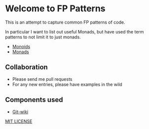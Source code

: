 # Welcome to FP Patterns

This is an attempt to capture common FP patterns of code.

In particular I want to list out useful Monads, but have used the term patterns to not limit it to just monads.

- [Monoids](wiki/monoids.md)
- [Monads](wiki/monads.md)

## Collaboration

- Please send me pull requests
- For any new entries, please have examples in the wild


## Components used

- [Git-wiki](https://github.com/Drassil/git-wiki)

[MIT LICENSE](LICENSE)